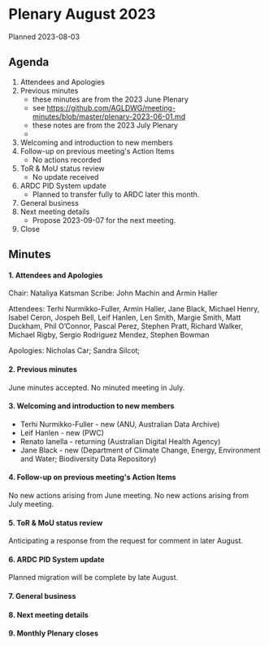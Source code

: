 # Plenary August 2023

Planned 2023-08-03

## Agenda

1. Attendees and Apologies
2. Previous minutes
    * these minutes are from the 2023 June Plenary
    * see <https://github.com/AGLDWG/meeting-minutes/blob/master/plenary-2023-06-01.md>
    * these notes are from the 2023 July Plenary
    *
3. Welcoming and introduction to new members
4. Follow-up on previous meeting's Action Items
    * No actions recorded
5. ToR & MoU status review
    * No update received
6. ARDC PID System update
    * Planned to transfer fully to ARDC later this month.
7. General business
8. Next meeting details
    * Propose 2023-09-07 for the next meeting.
9. Close 

## Minutes
#### 1. Attendees and Apologies

Chair:  Nataliya Katsman
Scribe:  John Machin and Armin Haller

Attendees: Terhi Nurmikko-Fuller, Armin Haller, Jane Black, Michael Henry, Isabel Ceron, Jospeh Bell, Leif Hanlen, Len Smith, Margie Smith, Matt Duckham, Phil O’Connor, Pascal Perez, Stephen Pratt, Richard Walker, Michael Rigby, Sergio Rodriguez Mendez, Stephen Bowman

Apologies: Nicholas Car; Sandra Silcot; 

#### 2. Previous minutes
June minutes accepted.
No minuted meeting in July.

#### 3. Welcoming and introduction to new members
* Terhi Nurmikko-Fuller - new (ANU, Australian Data Archive)
* Leif Hanlen - new (PWC)
* Renato Ianella - returning (Australian Digital Health Agency)
* Jane Black - new (Department of Climate Change, Energy, Environment and Water; Biodiversity Data Repository)

#### 4. Follow-up on previous meeting's Action Items
No new actions arising from June meeting.
No new actions arising from July meeting.

#### 5. ToR & MoU status review
Anticipating a response from the request for comment in later August.

#### 6. ARDC PID System update
Planned migration will be complete by late August.

#### 7. General business

#### 8. Next meeting details

#### 9. Monthly Plenary closes
